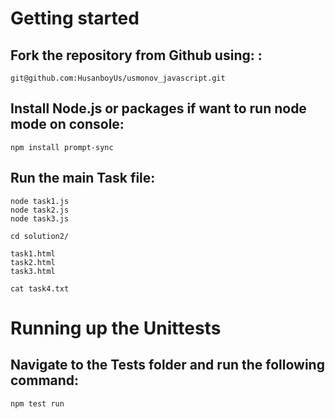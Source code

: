 # Getting started 

## Fork the repository from Github using: :

```
git@github.com:HusanboyUs/usmonov_javascript.git
```

## Install Node.js or packages if want to run node mode on console:

```
npm install prompt-sync
```

## Run the main Task file:

```
node task1.js
node task2.js
node task3.js

cd solution2/

task1.html
task2.html
task3.html

cat task4.txt
```

# Running up the Unittests

## Navigate to the Tests folder and run the following command:

```
npm test run
```
